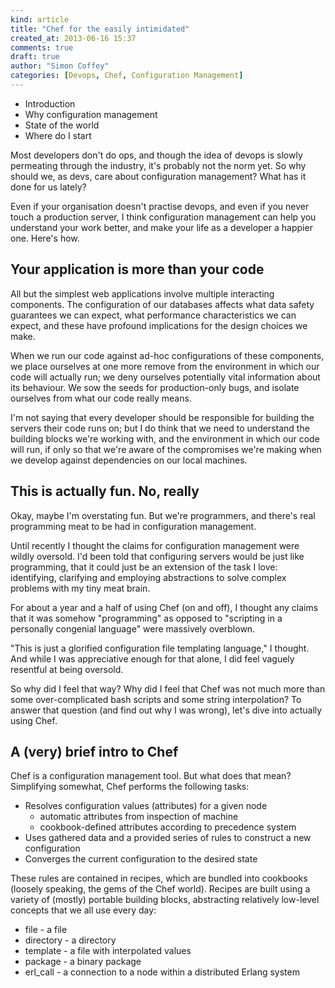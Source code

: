 ```yaml
---
kind: article
title: "Chef for the easily intimidated"
created_at: 2013-06-16 15:37
comments: true
draft: true
author: "Simon Coffey"
categories: [Devops, Chef, Configuration Management]
---
```


* Introduction
* Why configuration management
* State of the world
* Where do I start

Most developers don't do ops, and though the idea of devops is slowly
permeating through the industry, it's probably not the norm yet. So why
should we, as devs, care about configuration management? What has it
done for us lately?

Even if your organisation doesn't practise devops, and even if you never
touch a production server, I think configuration management can help you
understand your work better, and make your life as a developer a happier
one. Here's how.

## Your application is more than your code

All but the simplest web applications involve multiple interacting
components. The configuration of our databases affects what data safety
guarantees we can expect, what performance characteristics we can
expect, and these have profound implications for the design choices we
make.

When we run our code against ad-hoc configurations of these components,
we place ourselves at one more remove from the environment in which our
code will actually run; we deny ourselves potentially vital information
about its behaviour. We sow the seeds for production-only bugs, and
isolate ourselves from what our code really means.

I'm not saying that every developer should be responsible for building
the servers their code runs on; but I do think that we need to
understand the building blocks we're working with, and the environment
in which our code will run, if only so that we're aware of the
compromises we're making when we develop against dependencies on our
local machines.

## This is actually fun. No, really

Okay, maybe I'm overstating fun. But we're programmers, and there's real
programming meat to be had in configuration management.

Until recently I thought the claims for configuration management were
wildly oversold. I'd been told that configuring servers would be just
like programming, that it could just be an extension of the task I love:
identifying, clarifying and employing abstractions to solve complex
problems with my tiny meat brain.

For about a year and a half of using Chef (on and off), I thought any
claims that it was somehow "programming" as opposed to "scripting in a
personally congenial language" were massively overblown.

"This is just a glorified configuration file templating language," I
thought. And while I was appreciative enough for that alone, I did feel
vaguely resentful at being oversold.

So why did I feel that way? Why did I feel that Chef was not much more
than some over-complicated bash scripts and some string interpolation?
To answer that question (and find out why I was wrong), let's dive into
actually using Chef.

## A (very) brief intro to Chef

Chef is a configuration management tool. But what does that mean?
Simplifying somewhat, Chef performs the following tasks:

* Resolves configuration values (attributes) for a given node
  - automatic attributes from inspection of machine
  - cookbook-defined attributes according to precedence system
* Uses gathered data and a provided series of rules to construct a new
  configuration
* Converges the current configuration to the desired state

These rules are contained in recipes, which are bundled into cookbooks
(loosely speaking, the gems of the Chef world). Recipes are built using
a variety of (mostly) portable building blocks, abstracting relatively
low-level concepts that we all use every day:

* file - a file
* directory - a directory
* template - a file with interpolated values
* package - a binary package
* erl_call - a connection to a node within a distributed Erlang system


